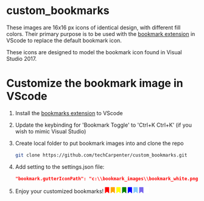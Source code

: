 # custom_bookmarks

These images are 16x16 px icons of identical design, with different fill colors. Their primary purpose is to be used with the [bookmark extension](https://marketplace.visualstudio.com/items?itemName=alefragnani.Bookmarks) in VScode to replace the default bookmark icon.

These icons are designed to model the bookmark icon found in Visual Studio 2017.

# Customize the bookmark image in VScode

1. Install the [bookmarks extension](https://marketplace.visualstudio.com/items?itemName=alefragnani.Bookmarks) to VScode
2. Update the keybinding for 'Bookmark Toggle' to 'Ctrl+K Ctrl+K' (if you wish to mimic Visual Studio)
3. Create local folder to put bookmark images into and clone the repo

    ```bash
    git clone https://github.com/techCarpenter/custom_bookmarks.git
    ```

4. Add setting to the settings.json file:
   
   ```json
   "bookmark.gutterIconPath": "c:\\bookmark_images\\bookmark_white.png",
   ```
    
5. Enjoy your customized bookmarks!
   ![red bookmark](./bookmark_images/bookmark_red.png)
   ![goldenrod bookmark](./bookmark_images/bookmark_orange.png)
   ![yellow bookmark](./bookmark_images/bookmark_yellow.png)
   ![green bookmark](./bookmark_images/bookmark_green.png)
   ![blue bookmark](./bookmark_images/bookmark_blue.png)
   ![lightskyblue bookmark](./bookmark_images/bookmark_lightskyblue.png)
   ![violet bookmark](./bookmark_images/bookmark_mediumslateblue.png)
   ![white bookmark](./bookmark_images/bookmark_white.png)